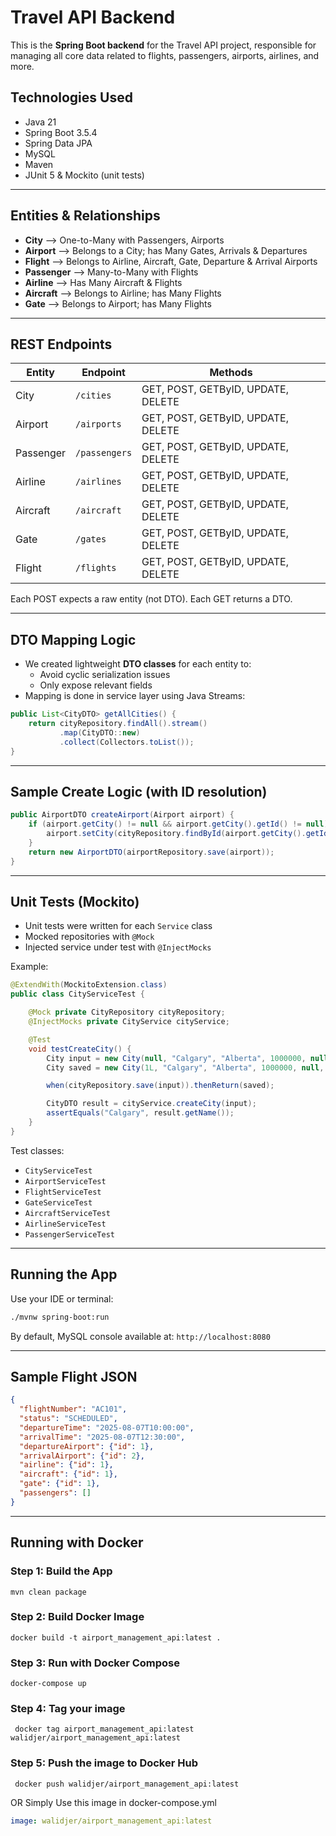 # Travel API Backend

This is the **Spring Boot backend** for the Travel API project, responsible for managing all core data related to flights, passengers, airports, airlines, and more.

## Technologies Used

- Java 21
- Spring Boot 3.5.4
- Spring Data JPA
-  MySQL
- Maven
- JUnit 5 & Mockito (unit tests)


---

## Entities & Relationships

- **City** ⟶ One-to-Many with Passengers, Airports
- **Airport** ⟶ Belongs to a City; has Many Gates, Arrivals & Departures
- **Flight** ⟶ Belongs to Airline, Aircraft, Gate, Departure & Arrival Airports
- **Passenger** ⟶ Many-to-Many with Flights
- **Airline** ⟶ Has Many Aircraft & Flights
- **Aircraft** ⟶ Belongs to Airline; has Many Flights
- **Gate** ⟶ Belongs to Airport; has Many Flights

---

## REST Endpoints

| Entity      | Endpoint | Methods                            |
|-------------|----------|------------------------------------|
| City        | `/cities` | GET, POST, GETByID, UPDATE, DELETE          |
| Airport     | `/airports` | GET, POST, GETByID, UPDATE, DELETE          |
| Passenger   | `/passengers` | GET, POST, GETByID, UPDATE, DELETE          |
| Airline     | `/airlines` | GET, POST, GETByID, UPDATE, DELETE          |
| Aircraft    | `/aircraft` | GET, POST, GETByID, UPDATE, DELETE          |
| Gate        | `/gates` | GET, POST, GETByID, UPDATE, DELETE          |
| Flight      | `/flights` | GET, POST, GETByID, UPDATE, DELETE |

Each POST expects a raw entity (not DTO). Each GET returns a DTO.

---

## DTO Mapping Logic

- We created lightweight **DTO classes** for each entity to:
    - Avoid cyclic serialization issues
    - Only expose relevant fields
- Mapping is done in service layer using Java Streams:

```java
public List<CityDTO> getAllCities() {
    return cityRepository.findAll().stream()
           .map(CityDTO::new)
           .collect(Collectors.toList());
}
```

---

## Sample Create Logic (with ID resolution)

```java
public AirportDTO createAirport(Airport airport) {
    if (airport.getCity() != null && airport.getCity().getId() != null) {
        airport.setCity(cityRepository.findById(airport.getCity().getId()).orElse(null));
    }
    return new AirportDTO(airportRepository.save(airport));
}
```

---

## Unit Tests (Mockito)

- Unit tests were written for each `Service` class
- Mocked repositories with `@Mock`
- Injected service under test with `@InjectMocks`

Example:

```java
@ExtendWith(MockitoExtension.class)
public class CityServiceTest {

    @Mock private CityRepository cityRepository;
    @InjectMocks private CityService cityService;

    @Test
    void testCreateCity() {
        City input = new City(null, "Calgary", "Alberta", 1000000, null, null);
        City saved = new City(1L, "Calgary", "Alberta", 1000000, null, null);

        when(cityRepository.save(input)).thenReturn(saved);

        CityDTO result = cityService.createCity(input);
        assertEquals("Calgary", result.getName());
    }
}
```

Test classes:
- `CityServiceTest`
- `AirportServiceTest`
- `FlightServiceTest`
- `GateServiceTest`
- `AircraftServiceTest`
- `AirlineServiceTest`
- `PassengerServiceTest`

---

## Running the App

Use your IDE or terminal:

```bash
./mvnw spring-boot:run
```

By default, MySQL console available at: `http://localhost:8080`

---

## Sample Flight JSON

```json
{
  "flightNumber": "AC101",
  "status": "SCHEDULED",
  "departureTime": "2025-08-07T10:00:00",
  "arrivalTime": "2025-08-07T12:30:00",
  "departureAirport": {"id": 1},
  "arrivalAirport": {"id": 2},
  "airline": {"id": 1},
  "aircraft": {"id": 1},
  "gate": {"id": 1},
  "passengers": []
}
```
---


## Running with Docker

### Step 1: Build the App
```
mvn clean package
```
### Step 2: Build Docker Image
```
docker build -t airport_management_api:latest .
```

### Step 3: Run with Docker Compose
```
docker-compose up
```

### Step 4: Tag your image
```
 docker tag airport_management_api:latest walidjer/airport_management_api:latest

```

### Step 5: Push the image to Docker Hub
```
 docker push walidjer/airport_management_api:latest

```

OR
Simply Use this image in docker-compose.yml
```yaml
image: walidjer/airport_management_api:latest




